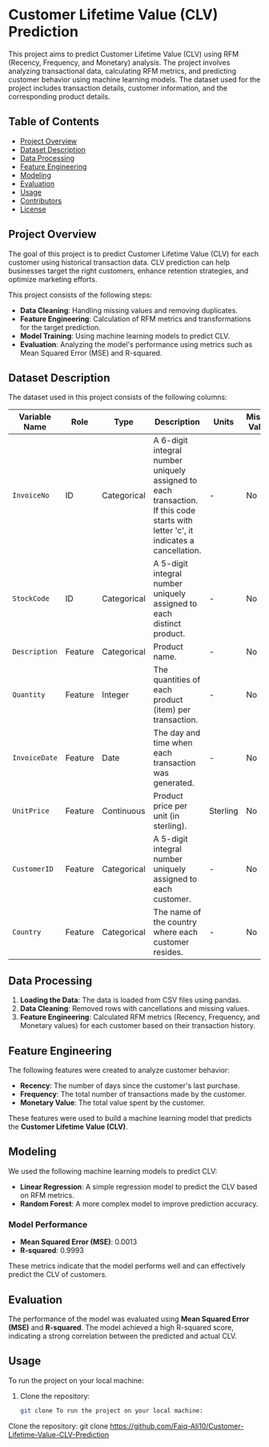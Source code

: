 # Customer Lifetime Value (CLV) Prediction

This project aims to predict Customer Lifetime Value (CLV) using RFM (Recency, Frequency, and Monetary) analysis. The project involves analyzing transactional data, calculating RFM metrics, and predicting customer behavior using machine learning models. The dataset used for the project includes transaction details, customer information, and the corresponding product details.

## Table of Contents
- [Project Overview](#project-overview)
- [Dataset Description](#dataset-description)
- [Data Processing](#data-processing)
- [Feature Engineering](#feature-engineering)
- [Modeling](#modeling)
- [Evaluation](#evaluation)
- [Usage](#usage)
- [Contributors](#contributors)
- [License](#license)

## Project Overview
The goal of this project is to predict Customer Lifetime Value (CLV) for each customer using historical transaction data. CLV prediction can help businesses target the right customers, enhance retention strategies, and optimize marketing efforts.

This project consists of the following steps:
- **Data Cleaning**: Handling missing values and removing duplicates.
- **Feature Engineering**: Calculation of RFM metrics and transformations for the target prediction.
- **Model Training**: Using machine learning models to predict CLV.
- **Evaluation**: Analyzing the model's performance using metrics such as Mean Squared Error (MSE) and R-squared.

## Dataset Description

The dataset used in this project consists of the following columns:

| Variable Name | Role       | Type       | Description                                                       | Units   | Missing Values |
|---------------|------------|------------|-------------------------------------------------------------------|---------|----------------|
| `InvoiceNo`   | ID         | Categorical | A 6-digit integral number uniquely assigned to each transaction. If this code starts with letter 'c', it indicates a cancellation. | -       | No             |
| `StockCode`   | ID         | Categorical | A 5-digit integral number uniquely assigned to each distinct product. | -       | No             |
| `Description` | Feature    | Categorical | Product name.                                                     | -       | No             |
| `Quantity`    | Feature    | Integer     | The quantities of each product (item) per transaction.           | -       | No             |
| `InvoiceDate` | Feature    | Date        | The day and time when each transaction was generated.             | -       | No             |
| `UnitPrice`   | Feature    | Continuous  | Product price per unit (in sterling).                             | Sterling | No             |
| `CustomerID`  | Feature    | Categorical | A 5-digit integral number uniquely assigned to each customer.     | -       | No             |
| `Country`     | Feature    | Categorical | The name of the country where each customer resides.              | -       | No             |

## Data Processing
1. **Loading the Data**: The data is loaded from CSV files using pandas.
2. **Data Cleaning**: Removed rows with cancellations and missing values.
3. **Feature Engineering**: Calculated RFM metrics (Recency, Frequency, and Monetary values) for each customer based on their transaction history.

## Feature Engineering
The following features were created to analyze customer behavior:
- **Recency**: The number of days since the customer's last purchase.
- **Frequency**: The total number of transactions made by the customer.
- **Monetary Value**: The total value spent by the customer.

These features were used to build a machine learning model that predicts the **Customer Lifetime Value (CLV)**.

## Modeling
We used the following machine learning models to predict CLV:
- **Linear Regression**: A simple regression model to predict the CLV based on RFM metrics.
- **Random Forest**: A more complex model to improve prediction accuracy.

### Model Performance
- **Mean Squared Error (MSE)**: 0.0013
- **R-squared**: 0.9993

These metrics indicate that the model performs well and can effectively predict the CLV of customers.

## Evaluation
The performance of the model was evaluated using **Mean Squared Error (MSE)** and **R-squared**. The model achieved a high R-squared score, indicating a strong correlation between the predicted and actual CLV.

## Usage
To run the project on your local machine:
1. Clone the repository:
   ```bash
   git clone To run the project on your local machine:

Clone the repository:
git clone https://github.com/Faiq-Ali10/Customer-Lifetime-Value-CLV-Prediction
